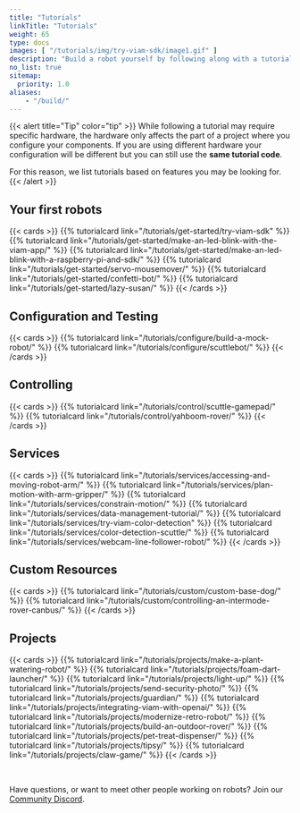 ```yaml
---
title: "Tutorials"
linkTitle: "Tutorials"
weight: 65
type: docs
images: [ "/tutorials/img/try-viam-sdk/image1.gif" ]
description: "Build a robot yourself by following along with a tutorial."
no_list: true
sitemap:
  priority: 1.0
aliases:
    - "/build/"
---
```


{{< alert title="Tip" color="tip" >}}
While following a tutorial may require specific hardware, the hardware only affects the part of a project where you configure your components.
If you are using different hardware your configuration will be different but you can still use the **same tutorial code**.

For this reason, we list tutorials based on features you may be looking for.
{{< /alert >}}

## Your first robots

{{< cards >}}
    {{% tutorialcard link="/tutorials/get-started/try-viam-sdk" %}}
    {{% tutorialcard link="/tutorials/get-started/make-an-led-blink-with-the-viam-app/" %}}
    {{% tutorialcard link="/tutorials/get-started/make-an-led-blink-with-a-raspberry-pi-and-sdk/" %}}
    {{% tutorialcard link="/tutorials/get-started/servo-mousemover/" %}}
    {{% tutorialcard link="/tutorials/get-started/confetti-bot/" %}}
    {{% tutorialcard link="/tutorials/get-started/lazy-susan/" %}}
{{< /cards >}}

## Configuration and Testing

{{< cards >}}
    {{% tutorialcard link="/tutorials/configure/build-a-mock-robot/" %}}
    {{% tutorialcard link="/tutorials/configure/scuttlebot/" %}}
{{< /cards >}}

## Controlling

{{< cards >}}
    {{% tutorialcard link="/tutorials/control/scuttle-gamepad/" %}}
    {{% tutorialcard link="/tutorials/control/yahboom-rover/" %}}
{{< /cards >}}

## Services

{{< cards >}}
    {{% tutorialcard link="/tutorials/services/accessing-and-moving-robot-arm/" %}}
    {{% tutorialcard link="/tutorials/services/plan-motion-with-arm-gripper/" %}}
    {{% tutorialcard link="/tutorials/services/constrain-motion/" %}}
    {{% tutorialcard link="/tutorials/services/data-management-tutorial/" %}}
    {{% tutorialcard link="/tutorials/services/try-viam-color-detection" %}}
    {{% tutorialcard link="/tutorials/services/color-detection-scuttle/" %}}
    {{% tutorialcard link="/tutorials/services/webcam-line-follower-robot/" %}}
{{< /cards >}}

## Custom Resources

{{< cards >}}
    {{% tutorialcard link="/tutorials/custom/custom-base-dog/" %}}
    {{% tutorialcard link="/tutorials/custom/controlling-an-intermode-rover-canbus/" %}}
{{< /cards >}}

## Projects

{{< cards >}}
    {{% tutorialcard link="/tutorials/projects/make-a-plant-watering-robot/" %}}
    {{% tutorialcard link="/tutorials/projects/foam-dart-launcher/" %}}
    {{% tutorialcard link="/tutorials/projects/light-up/" %}}
    {{% tutorialcard link="/tutorials/projects/send-security-photo/" %}}
    {{% tutorialcard link="/tutorials/projects/guardian/" %}}
    {{% tutorialcard link="/tutorials/projects/integrating-viam-with-openai/" %}}
    {{% tutorialcard link="/tutorials/projects/modernize-retro-robot/" %}}
    {{% tutorialcard link="/tutorials/projects/build-an-outdoor-rover/" %}}
    {{% tutorialcard link="/tutorials/projects/pet-treat-dispenser/" %}}
    {{% tutorialcard link="/tutorials/projects/tipsy/" %}}
    {{% tutorialcard link="/tutorials/projects/claw-game/" %}}
{{< /cards >}}

<br>

Have questions, or want to meet other people working on robots? Join our [Community Discord](https://discord.gg/viam).
